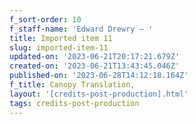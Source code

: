 ```yaml
---
f_sort-order: 10
f_staff-name: 'Edward Drewry – '
title: Imported item 11
slug: imported-item-11
updated-on: '2023-06-21T20:17:21.679Z'
created-on: '2023-06-21T13:43:45.046Z'
published-on: '2023-06-28T14:12:18.164Z'
f_title: Canopy Translation,
layout: '[credits-post-production].html'
tags: credits-post-production
---
```



